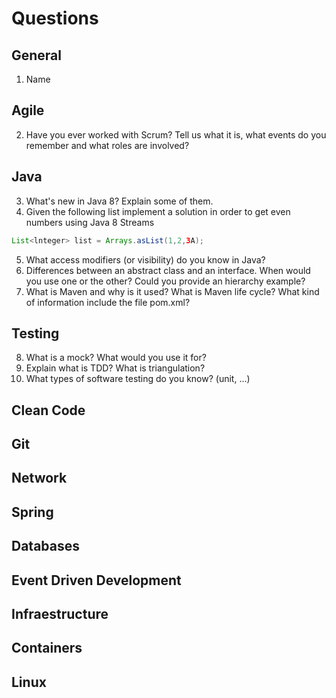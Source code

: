 # Questions

## General

1. Name

## Agile

2. Have you ever worked with Scrum? Tell us what it is, what events do you remember and what
   roles are involved?

## Java

3. What's new in Java 8? Explain some of them.
4. Given the following list implement a solution in order to get even numbers using Java 8 Streams

```java
List<lnteger> list = Arrays.asList(1,2,3A);
```

5. What access modifiers (or visibility) do you know in Java?
6. Differences between an abstract class and an interface. When would you use one or the other? Could you provide an hierarchy example?
7. What is Maven and why is it used? What is Maven life cycle? What kind of information include the file pom.xml?

## Testing

8. What is a mock? What would you use it for?
9. Explain what is TDD? What is triangulation?
10. What types of software testing do you know? (unit, ...)

## Clean Code

## Git

## Network

## Spring

## Databases

## Event Driven Development

## Infraestructure

## Containers

## Linux
